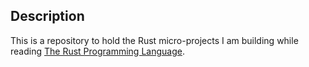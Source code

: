 ## Description

This is a repository to hold the Rust micro-projects I am building while reading [The Rust Programming Language](https://www.amazon.com/Rust-Programming-Language-Steve-Klabnik/dp/1593278284).